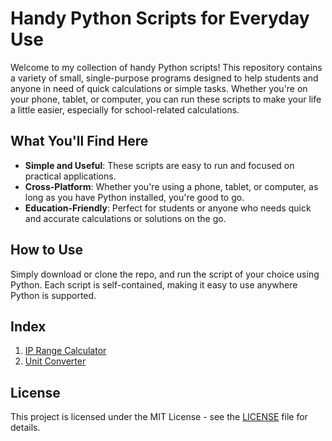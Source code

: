# Handy Python Scripts for Everyday Use

Welcome to my collection of handy Python scripts! This repository contains a variety of small, single-purpose programs designed to help students and anyone in need of quick calculations or simple tasks. Whether you're on your phone, tablet, or computer, you can run these scripts to make your life a little easier, especially for school-related calculations.

## What You'll Find Here

- **Simple and Useful**: These scripts are easy to run and focused on practical applications.
- **Cross-Platform**: Whether you're using a phone, tablet, or computer, as long as you have Python installed, you're good to go.
- **Education-Friendly**: Perfect for students or anyone who needs quick and accurate calculations or solutions on the go.

## How to Use

Simply download or clone the repo, and run the script of your choice using Python. Each script is self-contained, making it easy to use anywhere Python is supported.

## Index

1. [IP Range Calculator](/ip_range_calc/README.md)
2. [Unit Converter](/unit_converter/README.md)



## License

This project is licensed under the MIT License - see the [LICENSE](LICENSE) file for details.